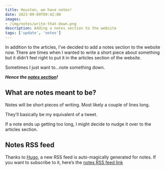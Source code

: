 ```yaml
---
title: Houston, we have notes!
date: 2023-09-09T09:42:00
images: 
- /img/notes/write-that-down.png
description: Adding a notes section to the website
tags: ['update', 'notes']
---
```


In addition to the articles, I’ve decided to add a notes section to the website now. There are times when I wanted to write a short piece about something but it didn’t feel right to put it in the articles section of the website. 

Sometimes I just want to…note something down.

***Hence the [notes section](/notes)!***

## What are notes meant to be?

Notes will be short pieces of writing. Most likely a couple of lines long.  

They’ll basically be my equivalent of a tweet.

If a note ends up getting too long, I might decide to nudge it over to the articles section.


## Notes RSS feed

Thanks to [Hugo](/articles/building-websites-with-hugo), a new RSS feed is auto-magically generated for notes. 
If you want to subscribe to it, here’s the [notes RSS feed link](/notes/index.xml)